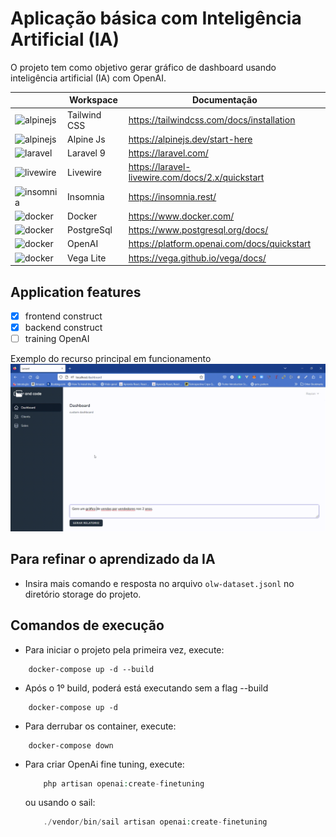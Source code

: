 # Aplicação básica com Inteligência Artificial (IA)
O projeto tem como objetivo gerar gráfico de dashboard usando inteligência artificial (IA) com OpenAI.

<table style="width:100%">
    <thead>
      <tr>
        <th></th>
        <th>Workspace</th>
        <th>Documentação</th>
      </tr>
    </thead>
    <tbody>
      <tr>
        <td><img src="https://tailwindcss.com/_next/static/media/tailwindcss-mark.79614a5f61617ba49a0891494521226b.svg" width="50" alt="alpinejs"></td>
        <td>Tailwind CSS</td>
        <td><a target="_blank" href="https://tailwindcss.com/docs/installation">https://tailwindcss.com/docs/installation</a></td>
      </tr> 
      <tr>
        <td><img src="https://www.markusantonwolf.com/topics/alpine-js/alpinejs-logo.svg" width="50" alt="alpinejs"></td>
        <td>Alpine Js</td>
        <td><a target="_blank" href="https://alpinejs.dev/start-here">https://alpinejs.dev/start-here</a></td>
      </tr>
      <tr>
        <td><img src="https://upload.wikimedia.org/wikipedia/commons/thumb/9/9a/Laravel.svg/1200px-Laravel.svg.png" width="50" alt="laravel"></td>
        <td>Laravel 9</td>
        <td><a target="_blank" href="https://laravel.com/">https://laravel.com/</a></td>
      </tr> 
      <tr>
        <td><img src="https://forum.laravel-livewire.com/uploads/default/original/1X/ae56db345f77c0c63e3ab7686e222fee1a56bb7f.png" width="50" alt="livewire"></td>
        <td>Livewire</td>
        <td><a target="_blank" href="https://laravel-livewire.com/docs/2.x/quickstart">https://laravel-livewire.com/docs/2.x/quickstart</a></td>
      </tr> 
      <tr>
        <td><img src="https://seeklogo.com/images/I/insomnia-logo-A35E09EB19-seeklogo.com.png" width="50" alt="insomnia"></td>
        <td>Insomnia</td>
        <td><a target="_blank" href="https://insomnia.rest/">https://insomnia.rest/</a></td>
      </tr> 
      <tr>
        <td><img src="https://www.docker.com/wp-content/uploads/2022/03/Moby-logo.png" width="50" alt="docker"></td>
        <td>Docker</td>
        <td><a target="_blank" href="https://www.docker.com/">https://www.docker.com/</a></td>
      </tr>   
      <tr>
        <td><img src="https://www.postgresql.org/media/img/about/press/elephant.png" width="50" alt="docker"></td>
        <td>PostgreSql</td>
        <td><a target="_blank" href="https://www.postgresql.org/docs/">https://www.postgresql.org/docs/</a></td>
      </tr> 
      <tr>
        <td><img src="https://static-00.iconduck.com/assets.00/openai-icon-505x512-pr6amibw.png" width="50" alt="docker"></td>
        <td>OpenAI</td>
        <td><a target="_blank" href="https://platform.openai.com/docs/quickstart">https://platform.openai.com/docs/quickstart</a></td>
      </tr> 
      <tr>
        <td><img src="https://media.licdn.com/dms/image/D5612AQFH_8uDdNvlZw/article-cover_image-shrink_720_1280/0/1671393364329?e=2147483647&v=beta&t=jwBnHtqhSc39wT54DGdcEWhM9SEqE7iwTOpMnXryKYw" width="50" alt="docker"></td>
        <td>Vega Lite</td>
        <td><a target="_blank" href="https://vega.github.io/vega/docs/">https://vega.github.io/vega/docs/</a></td>
      </tr> 
    </tbody>
</table>

## Application features
* [x] frontend construct
* [x] backend construct
* [ ] training OpenAI

Exemplo do recurso principal em funcionamento
![Generating Chart](/storage/generating_chart.gif "Generating Chart")

## Para refinar o aprendizado da IA
- Insira mais comando e resposta no arquivo  `olw-dataset.jsonl` no diretório storage do projeto.

## Comandos de execução

- Para iniciar o projeto pela primeira vez, execute:
```
    docker-compose up -d --build
```
- Após o 1º build, poderá está executando sem a flag --build
```
    docker-compose up -d
```
- Para derrubar os container, execute:
```
    docker-compose down
```



- Para criar OpenAi fine tuning, execute:
    ```php
        php artisan openai:create-finetuning
    ```
    ou usando o sail:
    ```php
        ./vendor/bin/sail artisan openai:create-finetuning
    ```
